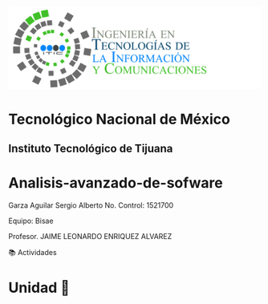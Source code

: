 ![](img/tics.png)
# Tecnológico Nacional de México
## Instituto Tecnológico de Tijuana

# Analisis-avanzado-de-sofware
 
 Garza Aguilar Sergio Alberto
 No. Control: 1521700
 
 Equipo: Bisae
 
Profesor. JAIME LEONARDO ENRIQUEZ ALVAREZ

:books: Actividades

# Unidad :open_file_folder:


